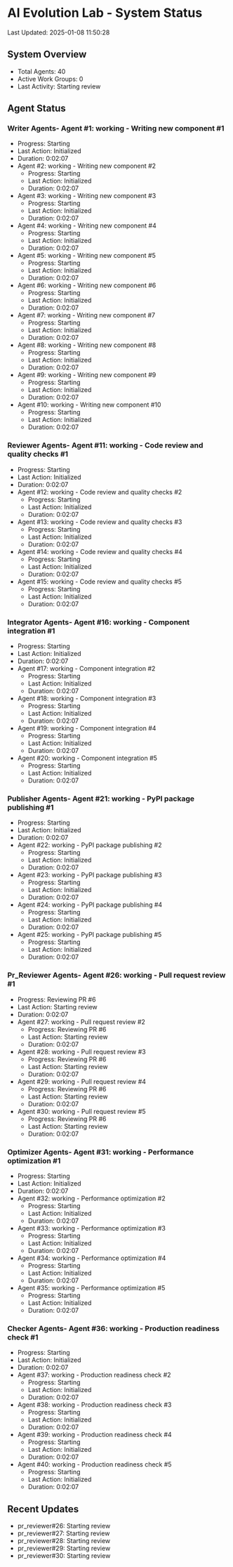 # AI Evolution Lab - System Status
Last Updated: 2025-01-08 11:50:28

## System Overview
- Total Agents: 40
- Active Work Groups: 0
- Last Activity: Starting review

## Agent Status

### Writer Agents- Agent #1: working - Writing new component #1
  - Progress: Starting
  - Last Action: Initialized
  - Duration: 0:02:07
- Agent #2: working - Writing new component #2
  - Progress: Starting
  - Last Action: Initialized
  - Duration: 0:02:07
- Agent #3: working - Writing new component #3
  - Progress: Starting
  - Last Action: Initialized
  - Duration: 0:02:07
- Agent #4: working - Writing new component #4
  - Progress: Starting
  - Last Action: Initialized
  - Duration: 0:02:07
- Agent #5: working - Writing new component #5
  - Progress: Starting
  - Last Action: Initialized
  - Duration: 0:02:07
- Agent #6: working - Writing new component #6
  - Progress: Starting
  - Last Action: Initialized
  - Duration: 0:02:07
- Agent #7: working - Writing new component #7
  - Progress: Starting
  - Last Action: Initialized
  - Duration: 0:02:07
- Agent #8: working - Writing new component #8
  - Progress: Starting
  - Last Action: Initialized
  - Duration: 0:02:07
- Agent #9: working - Writing new component #9
  - Progress: Starting
  - Last Action: Initialized
  - Duration: 0:02:07
- Agent #10: working - Writing new component #10
  - Progress: Starting
  - Last Action: Initialized
  - Duration: 0:02:07

### Reviewer Agents- Agent #11: working - Code review and quality checks #1
  - Progress: Starting
  - Last Action: Initialized
  - Duration: 0:02:07
- Agent #12: working - Code review and quality checks #2
  - Progress: Starting
  - Last Action: Initialized
  - Duration: 0:02:07
- Agent #13: working - Code review and quality checks #3
  - Progress: Starting
  - Last Action: Initialized
  - Duration: 0:02:07
- Agent #14: working - Code review and quality checks #4
  - Progress: Starting
  - Last Action: Initialized
  - Duration: 0:02:07
- Agent #15: working - Code review and quality checks #5
  - Progress: Starting
  - Last Action: Initialized
  - Duration: 0:02:07

### Integrator Agents- Agent #16: working - Component integration #1
  - Progress: Starting
  - Last Action: Initialized
  - Duration: 0:02:07
- Agent #17: working - Component integration #2
  - Progress: Starting
  - Last Action: Initialized
  - Duration: 0:02:07
- Agent #18: working - Component integration #3
  - Progress: Starting
  - Last Action: Initialized
  - Duration: 0:02:07
- Agent #19: working - Component integration #4
  - Progress: Starting
  - Last Action: Initialized
  - Duration: 0:02:07
- Agent #20: working - Component integration #5
  - Progress: Starting
  - Last Action: Initialized
  - Duration: 0:02:07

### Publisher Agents- Agent #21: working - PyPI package publishing #1
  - Progress: Starting
  - Last Action: Initialized
  - Duration: 0:02:07
- Agent #22: working - PyPI package publishing #2
  - Progress: Starting
  - Last Action: Initialized
  - Duration: 0:02:07
- Agent #23: working - PyPI package publishing #3
  - Progress: Starting
  - Last Action: Initialized
  - Duration: 0:02:07
- Agent #24: working - PyPI package publishing #4
  - Progress: Starting
  - Last Action: Initialized
  - Duration: 0:02:07
- Agent #25: working - PyPI package publishing #5
  - Progress: Starting
  - Last Action: Initialized
  - Duration: 0:02:07

### Pr_Reviewer Agents- Agent #26: working - Pull request review #1
  - Progress: Reviewing PR #6
  - Last Action: Starting review
  - Duration: 0:02:07
- Agent #27: working - Pull request review #2
  - Progress: Reviewing PR #6
  - Last Action: Starting review
  - Duration: 0:02:07
- Agent #28: working - Pull request review #3
  - Progress: Reviewing PR #6
  - Last Action: Starting review
  - Duration: 0:02:07
- Agent #29: working - Pull request review #4
  - Progress: Reviewing PR #6
  - Last Action: Starting review
  - Duration: 0:02:07
- Agent #30: working - Pull request review #5
  - Progress: Reviewing PR #6
  - Last Action: Starting review
  - Duration: 0:02:07

### Optimizer Agents- Agent #31: working - Performance optimization #1
  - Progress: Starting
  - Last Action: Initialized
  - Duration: 0:02:07
- Agent #32: working - Performance optimization #2
  - Progress: Starting
  - Last Action: Initialized
  - Duration: 0:02:07
- Agent #33: working - Performance optimization #3
  - Progress: Starting
  - Last Action: Initialized
  - Duration: 0:02:07
- Agent #34: working - Performance optimization #4
  - Progress: Starting
  - Last Action: Initialized
  - Duration: 0:02:07
- Agent #35: working - Performance optimization #5
  - Progress: Starting
  - Last Action: Initialized
  - Duration: 0:02:07

### Checker Agents- Agent #36: working - Production readiness check #1
  - Progress: Starting
  - Last Action: Initialized
  - Duration: 0:02:07
- Agent #37: working - Production readiness check #2
  - Progress: Starting
  - Last Action: Initialized
  - Duration: 0:02:07
- Agent #38: working - Production readiness check #3
  - Progress: Starting
  - Last Action: Initialized
  - Duration: 0:02:07
- Agent #39: working - Production readiness check #4
  - Progress: Starting
  - Last Action: Initialized
  - Duration: 0:02:07
- Agent #40: working - Production readiness check #5
  - Progress: Starting
  - Last Action: Initialized
  - Duration: 0:02:07


## Recent Updates
- pr_reviewer#26: Starting review
- pr_reviewer#27: Starting review
- pr_reviewer#28: Starting review
- pr_reviewer#29: Starting review
- pr_reviewer#30: Starting review

